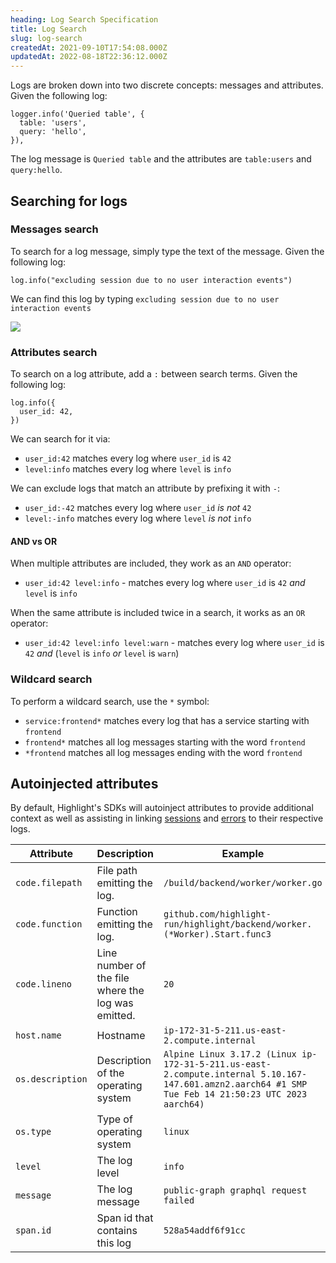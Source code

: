 ```yaml
---
heading: Log Search Specification
title: Log Search
slug: log-search
createdAt: 2021-09-10T17:54:08.000Z
updatedAt: 2022-08-18T22:36:12.000Z
---
```


Logs are broken down into two discrete concepts: messages and attributes. Given the following log:

```
logger.info('Queried table', {
  table: 'users',
  query: 'hello',
}),
```

The log message is `Queried table` and the attributes are `table:users` and `query:hello`.

## Searching for logs

### Messages search

To search for a log message, simply type the text of the message. Given the following log:

```
log.info("excluding session due to no user interaction events")
```

We can find this log by typing `excluding session due to no user interaction events`

![](/images/log-search.png)

### Attributes search

To search on a log attribute, add a `:` between search terms. Given the following log:

```
log.info({
  user_id: 42,
})
```

We can search for it via:

- `user_id:42` matches every log where `user_id` is `42`
- `level:info` matches every log where `level` is `info`

We can exclude logs that match an attribute by prefixing it with `-`:

- `user_id:-42` matches every log where `user_id` _is not_ `42`
- `level:-info` matches every log where `level` _is not_ `info`

#### AND vs OR

When multiple attributes are included, they work as an `AND` operator:

- `user_id:42 level:info` - matches every log where `user_id` is `42` _and_ `level` is `info`

When the same attribute is included twice in a search, it works as an `OR` operator:

- `user_id:42 level:info level:warn` - matches every log where `user_id` is `42` _and_ (`level` is `info` _or_ `level` is `warn`)

### Wildcard search

To perform a wildcard search, use the `*` symbol:

- `service:frontend*` matches every log that has a service starting with `frontend`
- `frontend*` matches all log messages starting with the word `frontend`
- `*frontend` matches all log messages ending with the word `frontend`

## Autoinjected attributes

By default, Highlight's SDKs will autoinject attributes to provide additional context as well as assisting in linking [sessions](../1_session-replay/) and [errors](../2_error-monitoring/) to their respective logs.

| Attribute        | Description                                        | Example                                                                                                                                             |
|------------------|----------------------------------------------------|-----------------------------------------------------------------------------------------------------------------------------------------------------|
| `code.filepath`  | File path emitting the log.                        | `/build/backend/worker/worker.go`                                                                                                                   |
| `code.function`  | Function emitting the log.                         | `github.com/highlight-run/highlight/backend/worker.(*Worker).Start.func3`                                                                           |
| `code.lineno`    | Line number of the file where the log was emitted. | `20`                                                                                                                                                |
| `host.name`      | Hostname                                           | `ip-172-31-5-211.us-east-2.compute.internal`                                                                                                        |
| `os.description` | Description of the operating system                | `Alpine Linux 3.17.2 (Linux ip-172-31-5-211.us-east-2.compute.internal 5.10.167-147.601.amzn2.aarch64 #1 SMP Tue Feb 14 21:50:23 UTC 2023 aarch64)` |
| `os.type`        | Type of operating system                           | `linux`                                                                                                                                             |
| `level`          | The log level                                      | `info`                                                                                                                                              |
| `message`        | The log message                                    | `public-graph graphql request failed`                                                                                                               |
| `span.id`        | Span id that contains this log                     | `528a54addf6f91cc`                                                                                                                                  |
